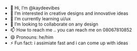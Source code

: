 - 👋 Hi, I’m @kaydeevibes
- 👀 I’m interested in creative designs and innovative ideas 
- 🌱 I’m currently learning ui/ux
- 💞️ I’m looking to collaborate on any design
- 📫 How to reach me .. you can reach me on 08067810852
- 😄 Pronouns: he/him
- ⚡ Fun fact: i assimiate fast and i can come up with ideas 

<!---
kaydeevibe/kaydeevibe is a ✨ special ✨ repository because its `README.md` (this file) appears on your GitHub profile.
You can click the Preview link to take a look at your changes.
--->
